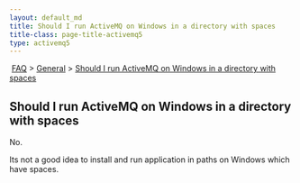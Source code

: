 ```yaml
---
layout: default_md
title: Should I run ActiveMQ on Windows in a directory with spaces 
title-class: page-title-activemq5
type: activemq5
---
```


 [FAQ](faq) > [General](general) > [Should I run ActiveMQ on Windows in a directory with spaces](should-i-run-activemq-on-windows-in-a-directory-with-spaces)


Should I run ActiveMQ on Windows in a directory with spaces
-----------------------------------------------------------

No.

Its not a good idea to install and run application in paths on Windows which have spaces.

